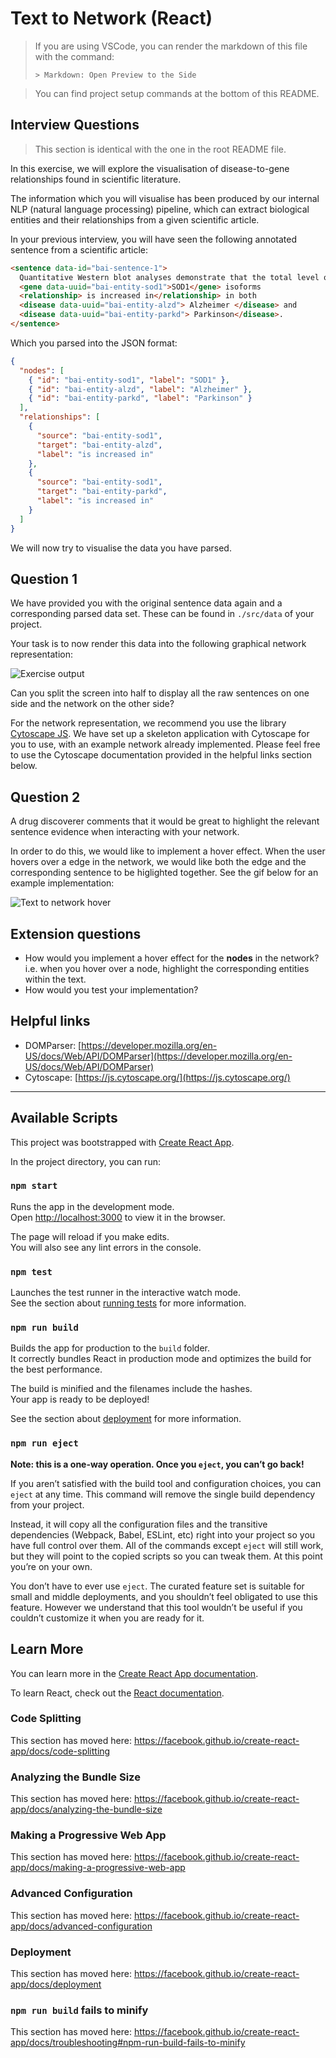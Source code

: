 # Text to Network (React)

> If you are using VSCode, you can render the markdown of this file with the command:
>
> `> Markdown: Open Preview to the Side`

> You can find project setup commands at the bottom of this README.

## Interview Questions

> This section is identical with the one in the root README file.

In this exercise, we will explore the visualisation of disease-to-gene relationships found in scientific literature.

The information which you will visualise has been produced by our internal NLP (natural language processing) pipeline, which can extract biological entities and their relationships from a given scientific article.

In your previous interview, you will have seen the following annotated sentence from a scientific article:

```html
<sentence data-id="bai-sentence-1">
  Quantitative Western blot analyses demonstrate that the total level of
  <gene data-uuid="bai-entity-sod1">SOD1</gene> isoforms
  <relationship> is increased in</relationship> in both
  <disease data-uuid="bai-entity-alzd"> Alzheimer </disease> and
  <disease data-uuid="bai-entity-parkd"> Parkinson</disease>.
</sentence>
```

Which you parsed into the JSON format:

```json
{
  "nodes": [
    { "id": "bai-entity-sod1", "label": "SOD1" },
    { "id": "bai-entity-alzd", "label": "Alzheimer" },
    { "id": "bai-entity-parkd", "label": "Parkinson" }
  ],
  "relationships": [
    {
      "source": "bai-entity-sod1",
      "target": "bai-entity-alzd",
      "label": "is increased in"
    },
    {
      "source": "bai-entity-sod1",
      "target": "bai-entity-parkd",
      "label": "is increased in"
    }
  ]
}
```

We will now try to visualise the data you have parsed.

## Question 1

We have provided you with the original sentence data again and a corresponding parsed data set. These can be found in `./src/data` of your project.

Your task is to now render this data into the following graphical network representation:

![Exercise output](../frontend_text_2_network_text2network__output.png)

Can you split the screen into half to display all the raw sentences on one side and the network on the other side?

For the network representation, we recommend you use the library [Cytoscape JS](https://js.cytoscape.org/). We have set up a skeleton application with Cytoscape for you to use, with an example network already implemented. Please feel free to use the Cytoscape documentation provided in the helpful links section below.

## Question 2

A drug discoverer comments that it would be great to highlight the relevant sentence evidence when interacting with your network.

In order to do this, we would like to implement a hover effect. When the user hovers over a edge in the network, we would like both the edge and the corresponding sentence to be higlighted together. See the gif below for an example implementation:

![Text to network hover](../network_hover_example.gif)

## Extension questions

- How would you implement a hover effect for the **nodes** in the network? i.e. when you hover over a node, highlight the corresponding entities within the text.
- How would you test your implementation?

## Helpful links

- DOMParser: [https://developer.mozilla.org/en-US/docs/Web/API/DOMParser](https://developer.mozilla.org/en-US/docs/Web/API/DOMParser)
- Cytoscape: [https://js.cytoscape.org/](https://js.cytoscape.org/)

---

## Available Scripts

This project was bootstrapped with [Create React App](https://github.com/facebook/create-react-app).

In the project directory, you can run:

### `npm start`

Runs the app in the development mode.<br />
Open [http://localhost:3000](http://localhost:3000) to view it in the browser.

The page will reload if you make edits.<br />
You will also see any lint errors in the console.

### `npm test`

Launches the test runner in the interactive watch mode.<br />
See the section about [running tests](https://facebook.github.io/create-react-app/docs/running-tests) for more information.

### `npm run build`

Builds the app for production to the `build` folder.<br />
It correctly bundles React in production mode and optimizes the build for the best performance.

The build is minified and the filenames include the hashes.<br />
Your app is ready to be deployed!

See the section about [deployment](https://facebook.github.io/create-react-app/docs/deployment) for more information.

### `npm run eject`

**Note: this is a one-way operation. Once you `eject`, you can’t go back!**

If you aren’t satisfied with the build tool and configuration choices, you can `eject` at any time. This command will remove the single build dependency from your project.

Instead, it will copy all the configuration files and the transitive dependencies (Webpack, Babel, ESLint, etc) right into your project so you have full control over them. All of the commands except `eject` will still work, but they will point to the copied scripts so you can tweak them. At this point you’re on your own.

You don’t have to ever use `eject`. The curated feature set is suitable for small and middle deployments, and you shouldn’t feel obligated to use this feature. However we understand that this tool wouldn’t be useful if you couldn’t customize it when you are ready for it.

## Learn More

You can learn more in the [Create React App documentation](https://facebook.github.io/create-react-app/docs/getting-started).

To learn React, check out the [React documentation](https://reactjs.org/).

### Code Splitting

This section has moved here: https://facebook.github.io/create-react-app/docs/code-splitting

### Analyzing the Bundle Size

This section has moved here: https://facebook.github.io/create-react-app/docs/analyzing-the-bundle-size

### Making a Progressive Web App

This section has moved here: https://facebook.github.io/create-react-app/docs/making-a-progressive-web-app

### Advanced Configuration

This section has moved here: https://facebook.github.io/create-react-app/docs/advanced-configuration

### Deployment

This section has moved here: https://facebook.github.io/create-react-app/docs/deployment

### `npm run build` fails to minify

This section has moved here: https://facebook.github.io/create-react-app/docs/troubleshooting#npm-run-build-fails-to-minify
